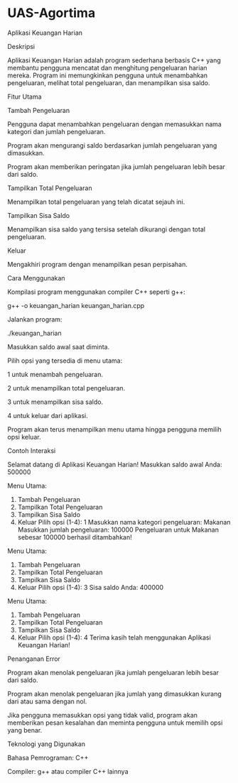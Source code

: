 # UAS-Agortima
Aplikasi Keuangan Harian

Deskripsi

Aplikasi Keuangan Harian adalah program sederhana berbasis C++ yang membantu pengguna mencatat dan menghitung pengeluaran harian mereka. Program ini memungkinkan pengguna untuk menambahkan pengeluaran, melihat total pengeluaran, dan menampilkan sisa saldo.

Fitur Utama

Tambah Pengeluaran

Pengguna dapat menambahkan pengeluaran dengan memasukkan nama kategori dan jumlah pengeluaran.

Program akan mengurangi saldo berdasarkan jumlah pengeluaran yang dimasukkan.

Program akan memberikan peringatan jika jumlah pengeluaran lebih besar dari saldo.

Tampilkan Total Pengeluaran

Menampilkan total pengeluaran yang telah dicatat sejauh ini.

Tampilkan Sisa Saldo

Menampilkan sisa saldo yang tersisa setelah dikurangi dengan total pengeluaran.

Keluar

Mengakhiri program dengan menampilkan pesan perpisahan.

Cara Menggunakan

Kompilasi program menggunakan compiler C++ seperti g++:

g++ -o keuangan_harian keuangan_harian.cpp

Jalankan program:

./keuangan_harian

Masukkan saldo awal saat diminta.

Pilih opsi yang tersedia di menu utama:

1 untuk menambah pengeluaran.

2 untuk menampilkan total pengeluaran.

3 untuk menampilkan sisa saldo.

4 untuk keluar dari aplikasi.

Program akan terus menampilkan menu utama hingga pengguna memilih opsi keluar.

Contoh Interaksi

Selamat datang di Aplikasi Keuangan Harian!
Masukkan saldo awal Anda: 500000

Menu Utama:
1. Tambah Pengeluaran
2. Tampilkan Total Pengeluaran
3. Tampilkan Sisa Saldo
4. Keluar
Pilih opsi (1-4): 1
Masukkan nama kategori pengeluaran: Makanan
Masukkan jumlah pengeluaran: 100000
Pengeluaran untuk Makanan sebesar 100000 berhasil ditambahkan!

Menu Utama:
1. Tambah Pengeluaran
2. Tampilkan Total Pengeluaran
3. Tampilkan Sisa Saldo
4. Keluar
Pilih opsi (1-4): 3
Sisa saldo Anda: 400000

Menu Utama:
1. Tambah Pengeluaran
2. Tampilkan Total Pengeluaran
3. Tampilkan Sisa Saldo
4. Keluar
Pilih opsi (1-4): 4
Terima kasih telah menggunakan Aplikasi Keuangan Harian!

Penanganan Error

Program akan menolak pengeluaran jika jumlah pengeluaran lebih besar dari saldo.

Program akan menolak pengeluaran jika jumlah yang dimasukkan kurang dari atau sama dengan nol.

Jika pengguna memasukkan opsi yang tidak valid, program akan memberikan pesan kesalahan dan meminta pengguna untuk memilih opsi yang benar.

Teknologi yang Digunakan

Bahasa Pemrograman: C++

Compiler: g++ atau compiler C++ lainnya
